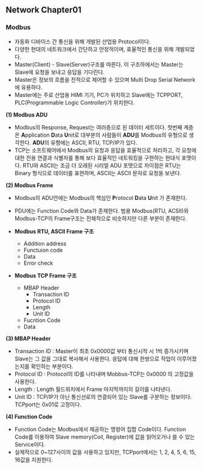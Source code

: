## Network Chapter01
### Modbus
- 자동화 디바이스 간 통신을 위해 개발된 산업용 Protocol이다. 
- 다양한 현대의 네트워크에서 간단하고 안정적이며, 효율적인 통신을 위해 개발되었다.
- Master(Client) - Slave(Server)구조를 따른다. 이 구조하에서는 Master는 Slave에 요청을 보내고 응답을 기다린다. 
- Master은 정보의 흐름을 전적으로 제어할 수 있으며 Multi Drop Serial Network에 유용하다. 
- Master에는 주로 산업용 HIMI 기기, PC가 위치하고 Slave에는 TCPPORT, PLC(Programmable Logic Controller)가 위치한다.     

**(1) Modbus ADU**
 - Modbus의 Response, Request는 여러층으로 된 데이터 세트이다. 첫번째 계층은 **A**pplication **D**ata **U**nit로 대부분의 사람들이 **ADU**를 Modbus의 유형으로 생각한다. **ADU**의 유형에는 ASCII, RTU, TCP/IP가 있다.  
 - TCP는 소프트웨어에서 Modbus의 요청과 응답을 효율적으로 처리하고, 각 요청에 대한 전용 연결과 식별자를 통해 보다 효율적인 네트워킹을 구현하는 현대식 포맷이다. RTU와 ASCII는 조금 더 오래된 시리얼 ADU 포맷으로 차이점은 RTU는 Binary 형식으로 데이터를 표현하며, ASCII는 ASCII 문자로 요청을 보낸다.
   
**(2) Modbus Frame**
- Modbus의 ADU안에는 Modbus의 핵심인 **P**rotocol **D**ata **U**nit 가 존재한다. 
- PDU에는 Function Code와 Data가 존재한다. 범용 Modbus(RTU, ACSII)와 Modbus-TCP의 Frame구조는 전체적으로 비슷하지만 다른 부분이 존재한다.  
- **Modbus RTU, ASCII Frame 구조**  
   - Addition address 
  - Functuion code 
  - Data 
  - Error check  
   
- **Modbus TCP Frame 구조**
  - MBAP Header 
    - Transaction ID
    - Protocol ID 
    - Length 
    - Unit ID
  - Fucntion Code
  - Data   
 
**(3) MBAP Header**
 - Transaction ID : Master이 최초 0x0000값 부터 통신시작 시 1씩 증가시키며 Slave는 그 값을 그대로 복사해서 사용한다. 응답에 대해 한쌍으로 작업이 이루어졌는지를 확인하는 부분이다. 
 - Protocol ID : Protocol의 ID를 나타내며 Mobbus-TCP는 0x0000 의 고정값을 사용한다. 
 - Length : Length 필드위치에서 Frame 마지막까지의 길이를 나타낸다. 
 - Unit ID : TCP/IP가 아닌 통신선로의 연결되어 있는 Slave를 구분하는 정보이다. TCPport는 0x01로 고정이다. 

**(4) Function Code**
- Function Code는 Modbus에서 제공하는 명령어 집합 Code이다. Function Code를 이용하여 Slave memory(Coil, Register)에 값을 읽어오거나 쓸 수 있는 Service이다. 
- 실제적으로 0~127사이의 값을 사용하고 있지만, TCPport에서는 1, 2, 4, 5, 6, 15, 16값을 지원한다.

